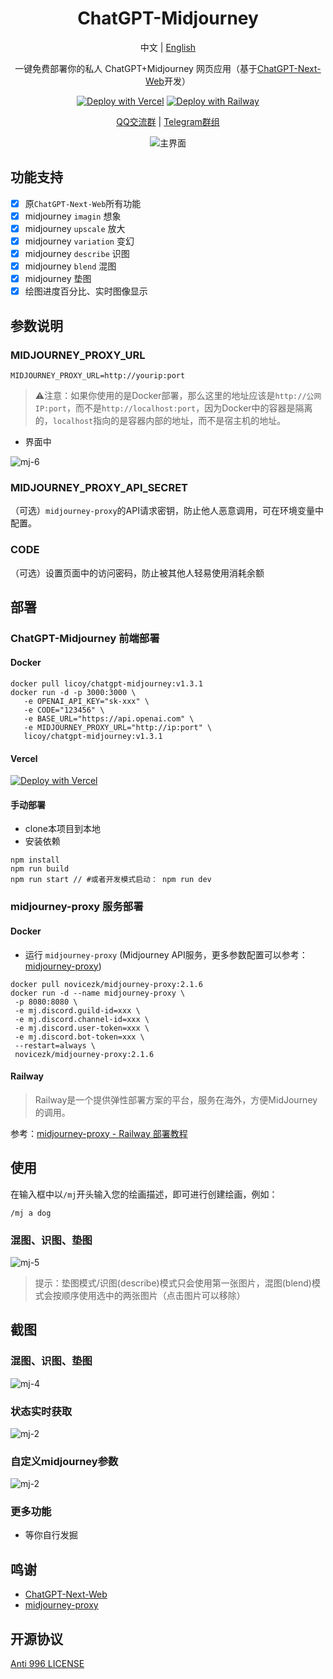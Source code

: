 <div align="center">

<h1 align="center">ChatGPT-Midjourney</h1>

中文 | [English](./README_EN.md)

一键免费部署你的私人 ChatGPT+Midjourney 网页应用（基于[ChatGPT-Next-Web](https://github.com/Yidadaa/ChatGPT-Next-Web)开发）

[![Deploy with Vercel](https://img.shields.io/badge/Vercel-部署-00CCCC.svg?logo=vercel)](https://vercel.com/new/clone?repository-url=https%3A%2F%2Fgithub.com%2FLicoy%2FChatGPT-Midjourney&env=OPENAI_API_KEY&env=MIDJOURNEY_PROXY_URL&env=CODE&project-name=chatgpt-midjourney&repository-name=ChatGPT-Midjourney)
[![Deploy with Railway](https://img.shields.io/badge/MidjourneyProxy-Railway部署-009900.svg?logo=railway)](https://github.com/novicezk/midjourney-proxy/blob/main/docs/railway-start.md)

[QQ交流群](http://qm.qq.com/cgi-bin/qm/qr?_wv=1027&k=gAGpNxOKdRB3L_IiHWAfT4MUQzgBOor-&authKey=Ty8WQgZFub8W1EsG3LQE2B3xxRRBzD0Rj1rPyRVFdT6IqnJgGcpPZB5l8ZVJTB1n&noverify=0&group_code=849273126) | [Telegram群组](https://t.me/gptmj)


![主界面](./docs/images/cover.png)

</div>

## 功能支持
- [x] 原`ChatGPT-Next-Web`所有功能
- [x] midjourney `imagin` 想象
- [x] midjourney `upscale` 放大
- [x] midjourney `variation` 变幻
- [x] midjourney `describe` 识图
- [x] midjourney `blend` 混图
- [x] midjourney 垫图
- [x] 绘图进度百分比、实时图像显示

## 参数说明
### MIDJOURNEY_PROXY_URL
```shell
MIDJOURNEY_PROXY_URL=http://yourip:port
```
> ⚠️注意：如果你使用的是Docker部署，那么这里的地址应该是`http://公网IP:port`，而不是`http://localhost:port`，因为Docker中的容器是隔离的，`localhost`指向的是容器内部的地址，而不是宿主机的地址。
- 界面中

![mj-6](./docs/images/mj-6.png)

### MIDJOURNEY_PROXY_API_SECRET
（可选）`midjourney-proxy`的API请求密钥，防止他人恶意调用，可在环境变量中配置。

### CODE
（可选）设置页面中的访问密码，防止被其他人轻易使用消耗余额

## 部署
### ChatGPT-Midjourney 前端部署
#### Docker
```shell
docker pull licoy/chatgpt-midjourney:v1.3.1
docker run -d -p 3000:3000 \
   -e OPENAI_API_KEY="sk-xxx" \
   -e CODE="123456" \
   -e BASE_URL="https://api.openai.com" \
   -e MIDJOURNEY_PROXY_URL="http://ip:port" \
   licoy/chatgpt-midjourney:v1.3.1
```
#### Vercel
[![Deploy with Vercel](https://vercel.com/button)](https://vercel.com/new/clone?repository-url=https%3A%2F%2Fgithub.com%2FLicoy%2FChatGPT-Midjourney&env=OPENAI_API_KEY&env=MIDJOURNEY_PROXY_URL&env=CODE&project-name=chatgpt-midjourney&repository-name=ChatGPT-Midjourney)
#### 手动部署
- clone本项目到本地
- 安装依赖
```shell
npm install
npm run build
npm run start // #或者开发模式启动： npm run dev
```
### midjourney-proxy 服务部署
#### Docker
- 运行 `midjourney-proxy` (Midjourney API服务，更多参数配置可以参考：[midjourney-proxy](https://github.com/novicezk/midjourney-proxy))
```shell
docker pull novicezk/midjourney-proxy:2.1.6
docker run -d --name midjourney-proxy \
 -p 8080:8080 \
 -e mj.discord.guild-id=xxx \
 -e mj.discord.channel-id=xxx \
 -e mj.discord.user-token=xxx \
 -e mj.discord.bot-token=xxx \
 --restart=always \
 novicezk/midjourney-proxy:2.1.6
```
#### Railway
> Railway是一个提供弹性部署方案的平台，服务在海外，方便MidJourney的调用。

参考：[midjourney-proxy - Railway 部署教程](https://github.com/novicezk/midjourney-proxy/blob/main/docs/railway-start.md)


## 使用
在输入框中以`/mj`开头输入您的绘画描述，即可进行创建绘画，例如：
```
/mj a dog
```
### 混图、识图、垫图
![mj-5](./docs/images/mj-5.png)
> 提示：垫图模式/识图(describe)模式只会使用第一张图片，混图(blend)模式会按顺序使用选中的两张图片（点击图片可以移除）

## 截图
### 混图、识图、垫图
![mj-4](./docs/images/mj-4.png)
### 状态实时获取
![mj-2](./docs/images/mj-1.png)
### 自定义midjourney参数
![mj-2](./docs/images/mj-2.png)
### 更多功能
- 等你自行发掘

## 鸣谢
- [ChatGPT-Next-Web](https://github.com/Yidadaa/ChatGPT-Next-Web)
- [midjourney-proxy](https://github.com/novicezk/midjourney-proxy)

## 开源协议
[Anti 996 LICENSE](./LICENSE)